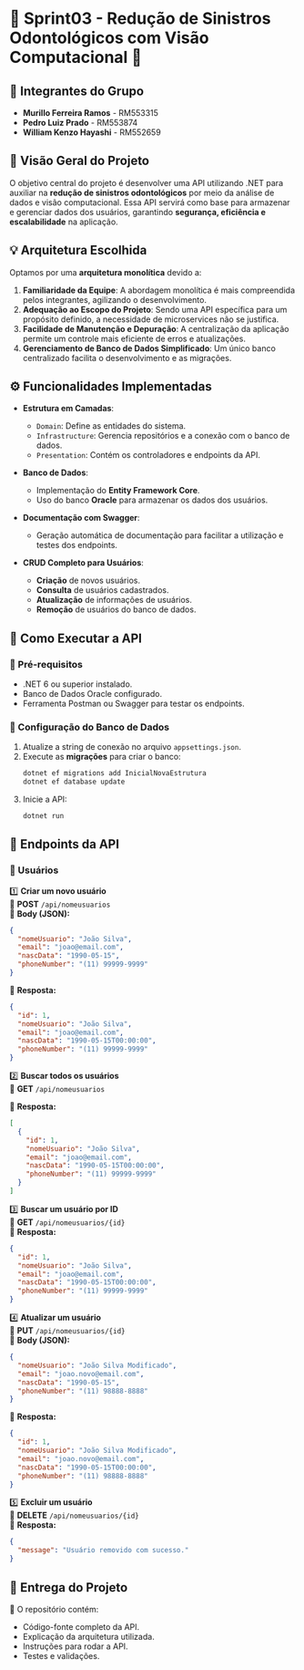 # 📌 Sprint03 - Redução de Sinistros Odontológicos com Visão Computacional 🦷

## 👥 Integrantes do Grupo

- **Murillo Ferreira Ramos** - RM553315  
- **Pedro Luiz Prado** - RM553874  
- **William Kenzo Hayashi** - RM552659  

## 📖 Visão Geral do Projeto

O objetivo central do projeto é desenvolver uma API utilizando .NET para auxiliar na **redução de sinistros odontológicos** por meio da análise de dados e visão computacional. Essa API servirá como base para armazenar e gerenciar dados dos usuários, garantindo **segurança, eficiência e escalabilidade** na aplicação.

## 💡 Arquitetura Escolhida

Optamos por uma **arquitetura monolítica** devido a:

1. **Familiaridade da Equipe**: A abordagem monolítica é mais compreendida pelos integrantes, agilizando o desenvolvimento.
2. **Adequação ao Escopo do Projeto**: Sendo uma API específica para um propósito definido, a necessidade de microservices não se justifica.
3. **Facilidade de Manutenção e Depuração**: A centralização da aplicação permite um controle mais eficiente de erros e atualizações.
4. **Gerenciamento de Banco de Dados Simplificado**: Um único banco centralizado facilita o desenvolvimento e as migrações.

## ⚙️ Funcionalidades Implementadas

- **Estrutura em Camadas**: 
  - `Domain`: Define as entidades do sistema.
  - `Infrastructure`: Gerencia repositórios e a conexão com o banco de dados.
  - `Presentation`: Contém os controladores e endpoints da API.

- **Banco de Dados**: 
  - Implementação do **Entity Framework Core**.
  - Uso do banco **Oracle** para armazenar os dados dos usuários.

- **Documentação com Swagger**: 
  - Geração automática de documentação para facilitar a utilização e testes dos endpoints.

- **CRUD Completo para Usuários**:
  - **Criação** de novos usuários.
  - **Consulta** de usuários cadastrados.
  - **Atualização** de informações de usuários.
  - **Remoção** de usuários do banco de dados.

## 🚀 Como Executar a API

### 📌 Pré-requisitos
- .NET 6 ou superior instalado.
- Banco de Dados Oracle configurado.
- Ferramenta Postman ou Swagger para testar os endpoints.

### 🔧 Configuração do Banco de Dados
1. Atualize a string de conexão no arquivo `appsettings.json`.
2. Execute as **migrações** para criar o banco:
   ```sh
   dotnet ef migrations add InicialNovaEstrutura
   dotnet ef database update
   ```
3. Inicie a API:
   ```sh
   dotnet run
   ```

## 🔄 Endpoints da API

### 📌 Usuários

1️⃣ **Criar um novo usuário**  
📌 **POST** `/api/nomeusuarios`  
🔹 **Body (JSON):**
```json
{
  "nomeUsuario": "João Silva",
  "email": "joao@email.com",
  "nascData": "1990-05-15",
  "phoneNumber": "(11) 99999-9999"
}
```
📌 **Resposta:**
```json
{
  "id": 1,
  "nomeUsuario": "João Silva",
  "email": "joao@email.com",
  "nascData": "1990-05-15T00:00:00",
  "phoneNumber": "(11) 99999-9999"
}
```

2️⃣ **Buscar todos os usuários**  
📌 **GET** `/api/nomeusuarios`

📌 **Resposta:**
```json
[
  {
    "id": 1,
    "nomeUsuario": "João Silva",
    "email": "joao@email.com",
    "nascData": "1990-05-15T00:00:00",
    "phoneNumber": "(11) 99999-9999"
  }
]
```

3️⃣ **Buscar um usuário por ID**  
📌 **GET** `/api/nomeusuarios/{id}`  
📌 **Resposta:**
```json
{
  "id": 1,
  "nomeUsuario": "João Silva",
  "email": "joao@email.com",
  "nascData": "1990-05-15T00:00:00",
  "phoneNumber": "(11) 99999-9999"
}
```

4️⃣ **Atualizar um usuário**  
📌 **PUT** `/api/nomeusuarios/{id}`  
🔹 **Body (JSON):**
```json
{
  "nomeUsuario": "João Silva Modificado",
  "email": "joao.novo@email.com",
  "nascData": "1990-05-15",
  "phoneNumber": "(11) 98888-8888"
}
```
📌 **Resposta:**
```json
{
  "id": 1,
  "nomeUsuario": "João Silva Modificado",
  "email": "joao.novo@email.com",
  "nascData": "1990-05-15T00:00:00",
  "phoneNumber": "(11) 98888-8888"
}
```

5️⃣ **Excluir um usuário**  
📌 **DELETE** `/api/nomeusuarios/{id}`  
📌 **Resposta:**
```json
{
  "message": "Usuário removido com sucesso."
}
```

## 📄 Entrega do Projeto

📌 O repositório contém:
- Código-fonte completo da API.
- Explicação da arquitetura utilizada.
- Instruções para rodar a API.
- Testes e validações.


